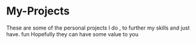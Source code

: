 # My-Projects
These are some of the personal projects I do , to further my skills and just have. fun Hopefully they can have some value to you
